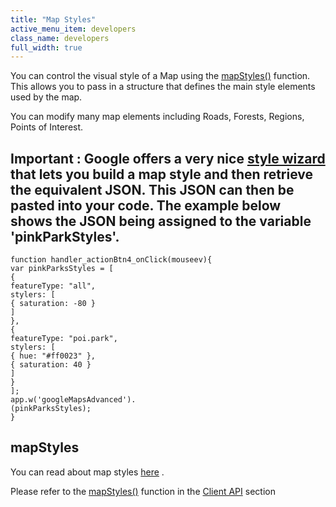```yaml
---
title: "Map Styles"
active_menu_item: developers
class_name: developers
full_width: true
---
```



You can control the visual style of a Map using the [mapStyles()](../../../scripting-apis/client-api/widget-object-functions/advanced-maps/mapstyles) function. This allows you to pass in a structure that defines the main style elements used by the map.

You can modify many map elements including Roads, Forests, Regions, Points of Interest.

## Important : Google offers a very nice [style wizard](http://gmaps-samples-v3.googlecode.com/svn/trunk/styledmaps/wizard/index.html) that lets you build a map style and then retrieve the equivalent JSON. This JSON can then be pasted into your code. The example below shows the JSON being assigned to the variable 'pinkParkStyles'.

    function handler_actionBtn4_onClick(mouseev){
    var pinkParksStyles = [
    {
    featureType: "all",
    stylers: [
    { saturation: -80 }
    ]
    },
    {
    featureType: "poi.park",
    stylers: [
    { hue: "#ff0023" },
    { saturation: 40 }
    ]
    }
    ];
    app.w('googleMapsAdvanced').
    (pinkParksStyles);
    }
   

## mapStyles

You can read about map styles [here](http://code.google.com/apis/maps/documentation/javascript/styling.html) .

Please refer to the [mapStyles()](../../../scripting-apis/client-api/widget-object-functions/advanced-maps/mapstyles) function in the [Client API](../../../scripting-apis/client-api/index) section

